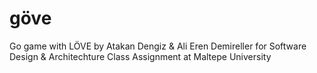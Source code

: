 # göve
Go game with LÖVE by Atakan Dengiz & Ali Eren Demireller for Software Design & Architechture Class Assignment at Maltepe University 
